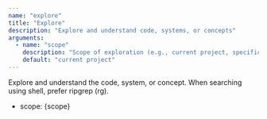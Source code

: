 ```yaml
---
name: "explore"
title: "Explore"
description: "Explore and understand code, systems, or concepts"
arguments:
  - name: "scope"
    description: "Scope of exploration (e.g., current project, specific module, system). Default: current project"
    default: "current project"
---
```


Explore and understand the code, system, or concept.
When searching using shell, prefer ripgrep (rg).

- scope: {scope}
